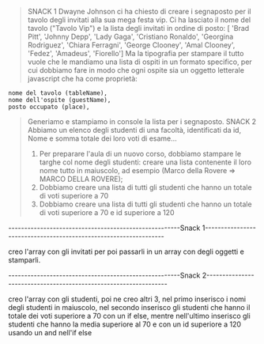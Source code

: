 > SNACK 1
> Dwayne Johnson ci ha chiesto di creare i segnaposto per il tavolo degli invitati alla sua mega festa vip.
> Ci ha lasciato il nome del tavolo ("Tavolo Vip") e la lista degli invitati in ordine di posto:
[ 'Brad Pitt', 'Johnny Depp', 'Lady Gaga', 'Cristiano Ronaldo', 'Georgina Rodriguez', 'Chiara Ferragni',  'George Clooney', 'Amal Clooney', 'Fedez', 'Amadeus', 'Fiorello']
> Ma  la tipografia per stampare il tutto vuole che le mandiamo una lista di ospiti in un formato specifico, per cui dobbiamo fare in modo che ogni ospite sia un oggetto letterale javascript che ha come proprietà:

    nome del tavolo (tableName),
    nome dell'ospite (guestName),
    posto occupato (place),
> Generiamo e stampiamo in console la lista per i segnaposto.
>SNACK 2
> Abbiamo un elenco degli studenti di una facoltà, identificati da id, Nome e somma totale dei loro voti di esame...
> 1. Per preparare l'aula di un nuovo corso, dobbiamo stampare le targhe col nome degli studenti: creare una lista contenente il loro nome tutto in maiuscolo, ad esempio (Marco della Rovere => MARCO DELLA ROVERE);
> 2. Dobbiamo creare una lista di tutti gli studenti che hanno un totale di voti superiore a 70
> 3. Dobbiamo creare una lista di tutti gli studenti che hanno un totale di voti superiore a 70 e id superiore a 120

------------------------------------------------------Snack 1-----------------------------------------------------------------

creo l'array con gli invitati per poi passarli in un array con degli oggetti e stamparli.


------------------------------------------------------Snack 2-----------------------------------------------------------------

creo l'array con gli studenti, poi ne creo altri 3, nel primo inserisco i nomi degli studenti in maiuscolo, nel secondo inserisco gli studenti che hanno il totale dei voti superiore a 70 con un if else, mentre nell'ultimo inserisco gli studenti che hanno la media superiore al 70 e con un id superiore a 120 usando un and nell'if else